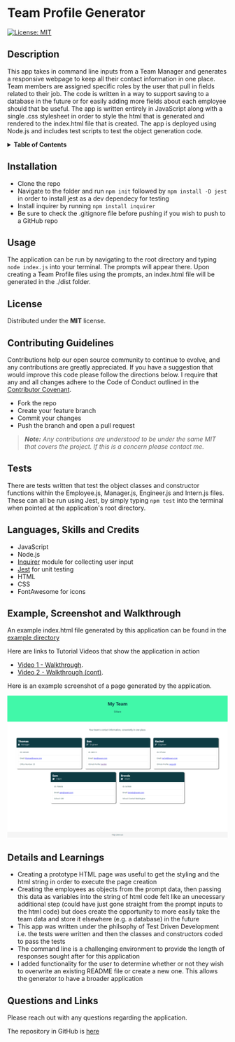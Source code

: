 # Team Profile Generator
[![License: MIT](https://img.shields.io/badge/License-MIT-yellow.svg)](https://opensource.org/licenses/MIT)

## Description
This app takes in command line inputs from a Team Manager and generates a responsive webpage to keep all their contact information in one place. Team members are assigned specific roles by the user that pull in fields related to their job. The code is written in a way to support saving to a database in the future or for easily adding more fields about each employee should that be useful. The app is written entirely in JavaScript along with a single .css stylesheet in order to style the html that is generated and rendered to the index.html file that is created. The app is deployed using Node.js and includes test scripts to test the object generation code.

<details>
<summary><strong>Table of Contents</strong></summary>

- [Installation](#installation)
- [Usage](#usage)
- [License](#license)
- [Contributing Guidelines](#contributing-guidelines)
- [Tests](#tests)
- [Languages, Skills and Credits](#languages-skills-and-credits)
- [Example, Screenshot and Walkthrough](#example-screenshot-and-walkthrough)
- [Details and Learnings](#details-and-learnings)
- [Questions and Links](#questions-and-links)
</details>

## Installation
- Clone the repo
- Navigate to the folder and run `npm init` followed by `npm install -D jest` in order to install jest as a dev dependecy for testing
- Install inquirer by running `npm install inquirer`
- Be sure to check the .gitignore file before pushing if you wish to push to a GitHub repo

## Usage
The application can be run by navigating to the root directory and typing `node index.js` into your terminal. The prompts will appear there. Upon creating a Team Profile files using the prompts, an index.html file will be generated in the ./dist folder.

## License
Distributed under the **MIT** license.

## Contributing Guidelines
Contributions help our open source community to continue to evolve, and any contributions are greatly appreciated. If you have a suggestion that would improve this code please follow the directions below. I require that any and all changes adhere to the Code of Conduct outlined in the [Contributor Covenant](https://www.contributor-covenant.org/).

 - Fork the repo
 - Create your feature branch
 - Commit your changes
 - Push the branch and open a pull request

> _**Note:** Any contributions are understood to be under the same MIT that covers the project. If this is a concern please contact me._

## Tests
There are tests written that test the object classes and constructor functions within the Employee.js, Manager.js, Engineer.js and Intern.js files. These can all be run using Jest, by simply typing `npm test` into the terminal when pointed at the application's root directory.

## Languages, Skills and Credits
- JavaScript
- Node.js
- [Inquirer](https://www.npmjs.com/package/inquirer) module for collecting user input
- [Jest](https://www.npmjs.com/package/jest) for unit testing
- HTML
- CSS
- FontAwesome for icons

## Example, Screenshot and Walkthrough
An example index.html file generated by this application can be found in the [example directory](./example)

Here are links to Tutorial Videos that show the application in action

- [Video 1 - Walkthrough](#link).
- [Video 2 - Walkthrough (cont)](#link).

Here is an example screenshot of a page generated by the application.

![Screenshot of a generated webpage](./example/screenshot.png)

## Details and Learnings
- Creating a prototype HTML page was useful to get the styling and the html string in order to execute the page creation
- Creating the employees as objects from the prompt data, then passing this data as variables into the string of html code felt like an unecessary additional step (could have just gone straight from the prompt inputs to the html code) but does create the opportunity to more easily take the team data and store it elsewhere (e.g. a database) in the future
- This app was written under the philsophy of Test Driven Development i.e. the tests were written and then the classes and constructors coded to pass the tests
- The command line is a challenging environment to provide the length of responses sought after for this application
- I added functionality for the user to determine whether or not they wish to overwrite an existing README file or create a new one. This allows the generator to have a broader application

## Questions and Links
Please reach out with any questions regarding the application.

The repository in GitHub is [here](https://github.com/benfok/team-profile-generator)

